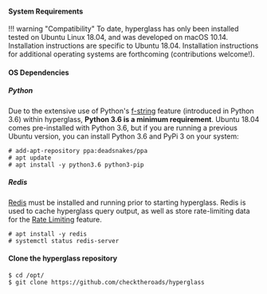 #### System Requirements

!!! warning "Compatibility"
    To date, hyperglass has only been installed tested on Ubuntu Linux 18.04, and was developed on macOS 10.14. Installation instructions are specific to Ubuntu 18.04. Installation instructions for additional operating systems are forthcoming (contributions welcome!).

#### OS Dependencies

##### Python
Due to the extensive use of Python's [f-string](https://docs.python.org/3/reference/lexical_analysis.html#f-strings) feature (introduced in Python 3.6) within hyperglass, **Python 3.6 is a minimum requirement**. Ubuntu 18.04 comes pre-installed with Python 3.6, but if you are running a previous Ubuntu version, you can install Python 3.6 and PyPi 3 on your system:

```console
# add-apt-repository ppa:deadsnakes/ppa
# apt update
# apt install -y python3.6 python3-pip
```

##### Redis
[Redis](https://redis.io/) must be installed and running prior to starting hyperglass. Redis is used to cache hyperglass query output, as well as store rate-limiting data for the [Rate Limiting](installation/features/#rate-limiting) feature.

```console
# apt install -y redis
# systemctl status redis-server
```

#### Clone the hyperglass repository

```console
$ cd /opt/
$ git clone https://github.com/checktheroads/hyperglass
```
